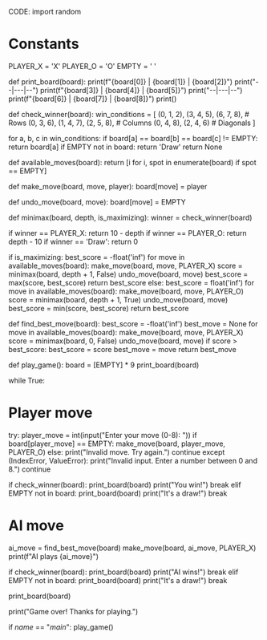 CODE:
import random

# Constants
PLAYER_X = 'X'
PLAYER_O = 'O'
EMPTY = ' '

def print_board(board):
 print(f"{board[0]} | {board[1]} | {board[2]}")
 print("--|---|--")
 print(f"{board[3]} | {board[4]} | {board[5]}")
 print("--|---|--")
 print(f"{board[6]} | {board[7]} | {board[8]}")
 print()

def check_winner(board):
 win_conditions = [
 (0, 1, 2), (3, 4, 5), (6, 7, 8), # Rows
 (0, 3, 6), (1, 4, 7), (2, 5, 8), # Columns
 (0, 4, 8), (2, 4, 6)        # Diagonals
 ]
 
 for a, b, c in win_conditions:
 if board[a] == board[b] == board[c] != EMPTY:
 return board[a]
 if EMPTY not in board:
 return 'Draw'
 return None

def available_moves(board):
 return [i for i, spot in enumerate(board) if spot == EMPTY]

def make_move(board, move, player):
 board[move] = player

def undo_move(board, move):
 board[move] = EMPTY

def minimax(board, depth, is_maximizing):
 winner = check_winner(board)
 
 if winner == PLAYER_X:
 return 10 - depth
 if winner == PLAYER_O:
 return depth - 10
 if winner == 'Draw':
 return 0
 
 if is_maximizing:
 best_score = -float('inf')
 for move in available_moves(board):
 make_move(board, move, PLAYER_X)
 score = minimax(board, depth + 1, False)
 undo_move(board, move)
 best_score = max(score, best_score)
 return best_score
 else:
 best_score = float('inf')
 for move in available_moves(board):
 make_move(board, move, PLAYER_O)
 score = minimax(board, depth + 1, True)
 undo_move(board, move)
 best_score = min(score, best_score)
 return best_score

def find_best_move(board):
 best_score = -float('inf')
 best_move = None
 for move in available_moves(board):
 make_move(board, move, PLAYER_X)
 score = minimax(board, 0, False)
 undo_move(board, move)
 if score > best_score:
 best_score = score
 best_move = move
 return best_move

def play_game():
 board = [EMPTY] * 9
 print_board(board)
 
 while True:
 # Player move
 try:
 player_move = int(input("Enter your move (0-8): "))
 if board[player_move] == EMPTY:
 make_move(board, player_move, PLAYER_O)
 else:
 print("Invalid move. Try again.")
 continue
 except (IndexError, ValueError):
 print("Invalid input. Enter a number between 0 and 8.")
 continue
 
 if check_winner(board):
 print_board(board)
 print("You win!")
 break
 elif EMPTY not in board:
 print_board(board)
 print("It's a draw!")
 break
 
 # AI move
 ai_move = find_best_move(board)
 make_move(board, ai_move, PLAYER_X)
 print(f"AI plays {ai_move}")
 
 if check_winner(board):
 print_board(board)
 print("AI wins!")
 break
 elif EMPTY not in board:
 print_board(board)
 print("It's a draw!")
 break

 print_board(board)
 
 print("Game over! Thanks for playing.")

if _name_ == "_main_":
 play_game()
 
